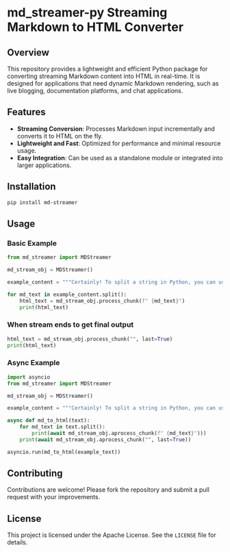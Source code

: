# md_streamer-py Streaming Markdown to HTML Converter

## Overview
This repository provides a lightweight and efficient Python package for converting streaming Markdown content into HTML in real-time. It is designed for applications that need dynamic Markdown rendering, such as live blogging, documentation platforms, and chat applications.

## Features
- **Streaming Conversion**: Processes Markdown input incrementally and converts it to HTML on the fly.
- **Lightweight and Fast**: Optimized for performance and minimal resource usage.
- **Easy Integration**: Can be used as a standalone module or integrated into larger applications.

## Installation

```sh
pip install md-streamer
```

## Usage

### Basic Example
```python
from md_streamer import MDStreamer

md_stream_obj = MDStreamer()

example_content = """Certainly! To split a string in Python, you can use the built-in `split()` method, which divides a string into a list of substrings based on a specified delimiter. By default, it splits on whitespace."""

for md_text in example_content.split(): 
    html_text = md_stream_obj.process_chunk(f" {md_text}")
    print(html_text)
```

### When stream ends to get final output
``` python
html_text = md_stream_obj.process_chunk("", last=True)
print(html_text)
```

### Async Example
```python
import asyncio
from md_streamer import MDStreamer

md_stream_obj = MDStreamer()

example_content = """Certainly! To split a string in Python, you can use the built-in `split()` method, which divides a string into a list of substrings based on a specified delimiter. By default, it splits on whitespace."""

async def md_to_html(text):
    for md_text in text.split(): 
        print(await md_stream_obj.aprocess_chunk(f" {md_text}")))
    print(await md_stream_obj.aprocess_chunk("", last=True))

asyncio.run(md_to_html(example_text))
```

## Contributing
Contributions are welcome! Please fork the repository and submit a pull request with your improvements.

## License
This project is licensed under the Apache License. See the `LICENSE` file for details.


